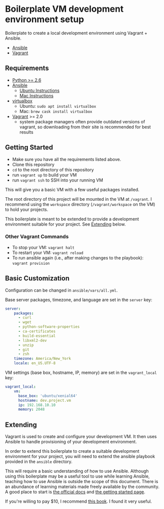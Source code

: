 # Boilerplate VM development environment setup

Boilerplate to create a local development environment using Vagrant + Ansible.

* [Ansible](http://docs.ansible.com/ansible/index.html)
* [Vagrant](https://www.vagrantup.com)

## Requirements
* [Python >= 2.6](https://www.python.org)
* [Ansible](http://docs.ansible.com/ansible/intro_installation.html#installation)
    - [Ubuntu Instructions](https://docs.ansible.com/ansible/latest/installation_guide/intro_installation.html#latest-releases-via-apt-ubuntu)
    - [Mac Instructions](https://docs.ansible.com/ansible/latest/installation_guide/intro_installation.html#latest-releases-on-mac-osx)
* [virtualbox](https://www.virtualbox.org/wiki/Downloads)
    - Ubuntu: `sudo apt install virtualbox`
    - Mac: `brew cask install virtualbox`
* [Vagrant](https://www.vagrantup.com/downloads.html) >= 2.0
    - system package managers often provide outdated versions of vagrant, so downloading from their site is recommended for best results

## Getting Started
- Make sure you have all the requirements listed above.
- Clone this repository
- `cd` to the root directory of this repository
- run `vagrant up` to build your VM
- run `vagrant ssh` to SSH into your running VM

This will give you a basic VM with a few useful packages installed.

The root directory of this project will be mounted in the VM at `/vagrant`. I recommend using the `workspace` directory (`/vagrant/workspace` on the VM) to hold your projects.

This boilerplate is meant to be extended to provide a development environment suitable for your project. See [Extending](#extending) below.

### Other Vagrant Commands
- To stop your VM: `vagrant halt`
- To restart your VM: `vagrant reload`
- To run ansible again (i.e., after making changes to the playbook): `vagrant provision`

## Basic Customization
Configuration can be changed in `ansible/vars/all.yml`.

Base server packages, timezone, and language are set in the `server` key:
```yaml
server:
    packages:
      - curl
      - wget
      - python-software-properties
      - ca-certificates
      - build-essential
      - libxml2-dev
      - unzip
      - git
      - zsh
    timezone: America/New_York
    locale: en_US.UTF-8
```

VM settings (base box, hostname, IP, memory) are set in the `vagrant_local` key:
```yaml
vagrant_local:
    vm:
      base_box: 'ubuntu/xenial64'
      hostname: dev.project.vm
      ip: 192.168.10.10
      memory: 2048
```

## Extending
Vagrant is used to create and configure your development VM. It then uses Ansible to handle provisioning of your development environment.

In order to extend this boilerplate to create a suitable development environment for your project, you will need to extend the ansible playbook provided in the `ansible` directory.

This will require a basic understanding of how to use Ansible. Although using this boilerplate may be a useful tool to use while learning Ansible, teaching how to use Ansible is outside the scope of this document. There is an abundance of learning materials made freely available by the community. A good place to start is [the official docs](https://docs.ansible.com/ansible/latest/user_guide/index.html) and [the getting started page](https://www.ansible.com/resources/get-started).

If you're willing to pay $10, I recommend [this book](https://www.ansiblefordevops.com). I found it very useful.

